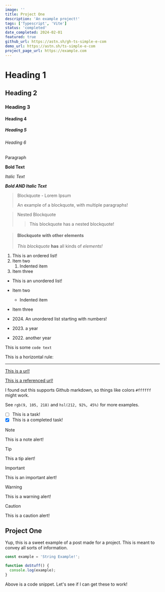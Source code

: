 ```yaml
---
image: ''
title: Project One
description: 'An example project!'
tags: ['Typescript', 'Vite']
status: 'completed'
date_completed: 2024-02-01
featured: true
github_url: https://astn.sh/gh-ts-simple-e-com
demo_url: https://astn.sh/ts-simple-e-com
project_page_url: https://example.com
---
```


# Heading 1

## Heading 2

### Heading 3

#### Heading 4

##### Heading 5

###### Heading 6

Paragraph

**Bold Text**

_Italic Text_

**_Bold AND Italic Text_**

> Blockquote - Lorem Ipsum
>
> An example of a blockquote, with multiple paragraphs!

> Nested Blockquote
>
> > This blockquote has a nested blockquote!

> #### Blockquote with other elements
>
> _This blockquote_ **has** all kinds of _elements!_

1. This is an ordered list!
2. Item two
   1. Indented item
3. Item three

- This is an unordered list!
- Item two
  - Indented item
- Item three

- 2024\. An unordered list starting with numbers!
- 2023\. a year
- 2022\. another year

This is some `code text`

This is a horizontal rule:

---

[This is a url!](https://example.com)

[This is a referenced url!][1]

[1]: https://example.com

I found out this supports Github markdown, so things like colors `#ffffff` might work.

See `rgb(9, 105, 218)` and `hsl(212, 92%, 45%)` for more examples.

- [ ] This is a task!
- [x] This is a completed task!

> [!NOTE]
> This is a note alert!

> [!TIP]
> This a tip alert!

> [!IMPORTANT]
> This is an important alert!

> [!WARNING]
> This is a warning alert!

> [!CAUTION]
> This is a caution alert!

## Project One

Yup, this is a sweet example of a post made for a project. This is meant to convey all sorts of information.

```js
const example = 'String Example!';

function doStuff() {
  console.log(example);
}
```

Above is a code snippet. Let's see if I can get these to work!
